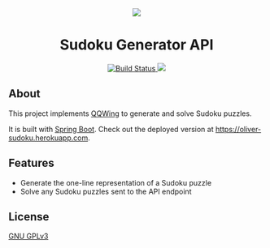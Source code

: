 <div align="center">
    <img src="https://uploads.guim.co.uk/2020/04/09/SU-4779_P_E.jpg">
    <h1>Sudoku Generator API</h1>
    <a href='https://travis-ci.com/github/ptpham4/sudoku-api'>
        <img src='https://travis-ci.com/ptpham4/sudoku-api.svg?branch=main' alt='Build Status' />
    </a>
    <a href="https://codecov.io/gh/ptpham4/sudoku-api">
        <img src="https://codecov.io/gh/ptpham4/sudoku-api/branch/main/graph/badge.svg?token=CBYPE4KPGU"/>
    </a>
</div>

## About
This project implements [QQWing](https://github.com/stephenostermiller/qqwing) to generate and solve Sudoku puzzles.

It is built with [Spring Boot](https://spring.io/projects/spring-boot). Check out the deployed version at https://oliver-sudoku.herokuapp.com.  

## Features
- Generate the one-line representation of a Sudoku puzzle
- Solve any Sudoku puzzles sent to the API endpoint

## License
[GNU GPLv3](https://choosealicense.com/licenses/gpl-3.0/)